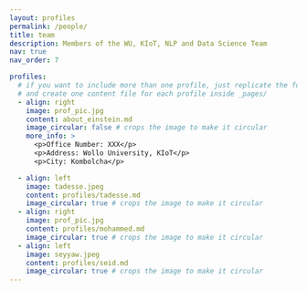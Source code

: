 ```yaml
---
layout: profiles
permalink: /people/
title: team
description: Members of the WU, KIoT, NLP and Data Science Team
nav: true
nav_order: 7

profiles:
  # if you want to include more than one profile, just replicate the following block
  # and create one content file for each profile inside _pages/
  - align: right
    image: prof_pic.jpg
    content: about_einstein.md
    image_circular: false # crops the image to make it circular
    more_info: >
      <p>Office Number: XXX</p>
      <p>Address: Wollo University, KIoT</p>
      <p>City: Kombolcha</p>

  - align: left
    image: tadesse.jpeg
    content: profiles/tadesse.md
    image_circular: true # crops the image to make it circular
  - align: right
    image: prof_pic.jpg
    content: profiles/mohammed.md
    image_circular: true # crops the image to make it circular
  - align: left
    image: seyyaw.jpeg
    content: profiles/seid.md
    image_circular: true # crops the image to make it circular
---
```


